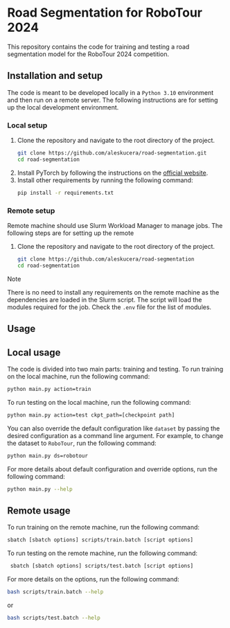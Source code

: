 # Road Segmentation for RoboTour 2024

This repository contains the code for training and testing a road segmentation model for the RoboTour 2024 competition.

## Installation and setup

The code is meant to be developed locally in a `Python 3.10` environment and then run on a remote server. The following
instructions are for setting up the local development environment.

### Local setup

1. Clone the repository and navigate to the root directory of the project.
   ```bash
   git clone https://github.com/aleskucera/road-segmentation.git
   cd road-segmentation
   ```
2. Install PyTorch by following the instructions on the [official website](https://pytorch.org/get-started/locally/).
3. Install other requirements by running the following command:
   ```bash
   pip install -r requirements.txt
   ```

### Remote setup

Remote machine should use Slurm Workload Manager to manage jobs. The following steps are for setting up the remote

1. Clone the repository and navigate to the root directory of the project.
    ```bash
    git clone https://github.com/aleskucera/road-segmentation
    cd road-segmentation
    ```

> [!NOTE]  
> There is no need to install any requirements on the remote machine as the dependencies are loaded in the Slurm
> script. The script will load the modules required for the job. Check the `.env` file for the list of modules.

## Usage

## Local usage

The code is divided into two main parts: training and testing. To run training on the local machine, run the following
command:

   ```bash
   python main.py action=train
   ```

To run testing on the local machine, run the following command:

   ```bash
   python main.py action=test ckpt_path=[checkpoint path]
   ```

You can also override the default configuration like `dataset` by passing the desired configuration as a command line
argument. For example, to change the dataset to `RoboTour`, run the following command:

   ```bash
   python main.py ds=robotour
   ```

For more details about default configuration and override options, run the following command:

   ```bash
   python main.py --help
   ```

## Remote usage

To run training on the remote machine, run the following command:

   ```bash
   sbatch [sbatch options] scripts/train.batch [script options]
   ```

To run testing on the remote machine, run the following command:

   ```bash
    sbatch [sbatch options] scripts/test.batch [script options]
   ```

For more details on the options, run the following command:

   ```bash
   bash scripts/train.batch --help
   ```

or

   ```bash
   bash scripts/test.batch --help
   ```